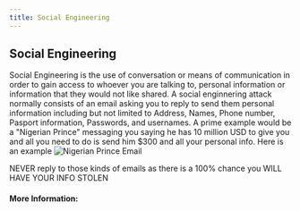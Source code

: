```yaml
---
title: Social Engineering
---
```

## Social Engineering
Social Engineering is the use of conversation or means of communication in order to gain access to whoever you are talking to, personal information or information that they would not like shared. A social enginnering attack normally consists of an email asking you to reply to send them personal information including but not limited to Address, Names, Phone number, Pasport information, Passwords, and usernames.
A prime example would be a "Nigerian Prince" messaging you saying he has 10 million USD to give you and all you need to do is send him $300 and all your personal info. 
Here is an example
![Nigerian Prince Email](https://imgur.com/a/5510y)

NEVER reply to those kinds of emails as there is a 100% chance you WILL HAVE YOUR INFO STOLEN


#### More Information:
<!-- Please add any articles you think might be helpful to read before writing the article -->


